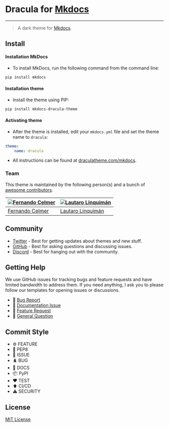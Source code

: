 # Dracula for [Mkdocs](https://www.mkdocs.org/)

---

> A dark theme for [Mkdocs](https://www.mkdocs.org/).

## Install

#### Installation MkDocs

- To install MkDocs, run the following command from the command line:

```bash
pip install mkdocs
```

#### Installation theme

- Install the theme using PIP:

```bash
pip install mkdocs-dracula-theme
```

#### Activating theme

- After the theme is installed, edit your `mkdocs.yml` file and set the theme name to `dracula`:

```yml
theme:
    name: dracula
```

- All instructions can be found at [draculatheme.com/mkdocs](https://draculatheme.com/mkdocs).

### Team

This theme is maintained by the following person(s) and a bunch of [awesome contributors](https://github.com/dracula/mkdocs/graphs/contributors).

| [![Fernando Celmer](https://github.com/FernandoCelmer.png?size=100)](https://github.com/FernandoCelmer) | [![Lautaro Linquimán](https://github.com/Ymil.png?size=100)](https://github.com/Ymil) |
| ------------------------------------------------------------------------------------------------------- | --------------------------------------------- |
| [Fernando Celmer](https://github.com/FernandoCelmer)                                                    | [Lautaro Linquimán](https://github.com/Ymil)  |

## Community

- [Twitter](https://twitter.com/draculatheme) - Best for getting updates about themes and new stuff.
- [GitHub](https://github.com/dracula/dracula-theme/discussions) - Best for asking questions and discussing issues.
- [Discord](https://draculatheme.com/discord-invite) - Best for hanging out with the community.

## Getting Help

We use GitHub issues for tracking bugs and feature requests and have limited bandwidth to address them. If you need anything, I ask you to please follow our templates for opening issues or discussions.

- 🐛 [Bug Report](https://github.com/dracula/mkdocs/issues/new/choose)
- 📕 [Documentation Issue](https://github.com/dracula/mkdocs/issues/new/choose)
- 🚀 [Feature Request](https://github.com/dracula/mkdocs/issues/new/choose)
- 💬 [General Question](https://github.com/dracula/mkdocs/issues/new/choose)

## Commit Style

- ⚙️ FEATURE
- 📝 PEP8
- 📌 ISSUE
- 🪲 BUG
- 📘 DOCS
- 📦 PyPI
- ❤️️ TEST
- ⬆️ CI/CD
- ⚠️ SECURITY

## License

[MIT License](./LICENSE)
